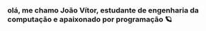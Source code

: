 ### olá, me chamo João Vítor, estudante de engenharia da computação e apaixonado por programação 🪐

